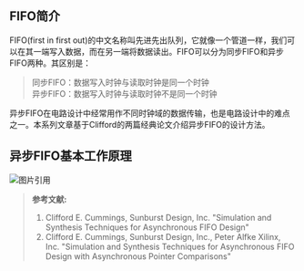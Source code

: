 
## FIFO简介
FIFO(first in first out)的中文名称叫先进先出队列，它就像一个管道一样，我们可以在其一端写入数据，而在另一端将数据读出。FIFO可以分为同步FIFO和异步FIFO两种。其区别是：
> 同步FIFO：数据写入时钟与读取时钟是同一个时钟  
> 异步FIFO：数据写入时钟与读取时钟不是同一个时钟

异步FIFO在电路设计中经常用作不同时钟域的数据传输，也是电路设计中的难点之一。本系列文章基于Clifford的两篇经典论文介绍异步FIFO的设计方法。

## 异步FIFO基本工作原理










![图片引用](C:/Users/zhxiaoq9/Desktop/fifo工作原理.PNG)
       










> **参考文献:**
> 1. Clifford E. Cummings, Sunburst Design, Inc. "Simulation and Synthesis Techniques for Asynchronous FIFO Design"
> 2. Clifford E. Cummings, Sunburst Design, Inc., Peter Alfke Xilinx, Inc. "Simulation and Synthesis Techniques for Asynchronous FIFO Design with Asynchronous Pointer Comparisons"